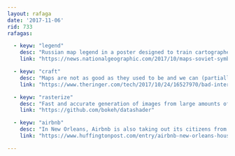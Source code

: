 ```yaml
---
layout: rafaga
date: '2017-11-06'
rid: 733
rafagas:

  - keyw: "legend"
    desc: "Russian map legend in a poster designed to train cartographers"
    link: "https://news.nationalgeographic.com/2017/10/maps-soviet-symbols-spy-cartography-posters/"

  - keyw: "craft"
    desc: "Maps are not as good as they used to be and we can (partially) blame the Internet"
    link: "https://www.theringer.com/tech/2017/10/24/16527970/bad-internet-maps"

  - keyw: "rasterize"
    desc: "Fast and accurate generation of images from large amounts of data"
    link: "https://github.com/bokeh/datashader"

  - keyw: "airbnb"
    desc: "In New Orleans, Airbnb is also taking out its citizens from the neighborhoods"
    link: "https://www.huffingtonpost.com/entry/airbnb-new-orleans-housing_us_59f33054e4b03cd20b811699"

---
```


